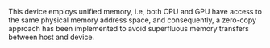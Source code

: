 This device employs unified memory, i.e, both CPU and GPU have access to the same physical memory address space, and consequently, a zero-copy approach has been implemented to avoid superfluous memory transfers between host and device.
